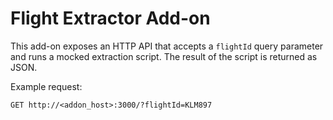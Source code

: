 # Flight Extractor Add-on

This add-on exposes an HTTP API that accepts a `flightId` query parameter and runs a mocked extraction script. The result of the script is returned as JSON.

Example request:
```
GET http://<addon_host>:3000/?flightId=KLM897
```
